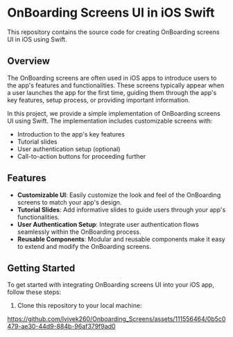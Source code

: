 # OnBoarding Screens UI in iOS Swift

This repository contains the source code for creating OnBoarding screens UI in iOS using Swift.

## Overview

The OnBoarding screens are often used in iOS apps to introduce users to the app's features and functionalities. These screens typically appear when a user launches the app for the first time, guiding them through the app's key features, setup process, or providing important information.

In this project, we provide a simple implementation of OnBoarding screens UI using Swift. The implementation includes customizable screens with:

- Introduction to the app's key features
- Tutorial slides
- User authentication setup (optional)
- Call-to-action buttons for proceeding further

## Features

- **Customizable UI**: Easily customize the look and feel of the OnBoarding screens to match your app's design.
- **Tutorial Slides**: Add informative slides to guide users through your app's functionalities.
- **User Authentication Setup**: Integrate user authentication flows seamlessly within the OnBoarding process.
- **Reusable Components**: Modular and reusable components make it easy to extend and modify the OnBoarding screens.

## Getting Started

To get started with integrating OnBoarding screens UI into your iOS app, follow these steps:

1. Clone this repository to your local machine:


https://github.com/lvivek260/Onboarding_Screens/assets/111556464/0b5c0479-ae30-44d9-884b-96af379f9ad0


